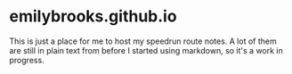 # emilybrooks.github.io

This is just a place for me to host my speedrun route notes. A lot of them are still in plain text from before I started using markdown, so it's a work in progress. 
